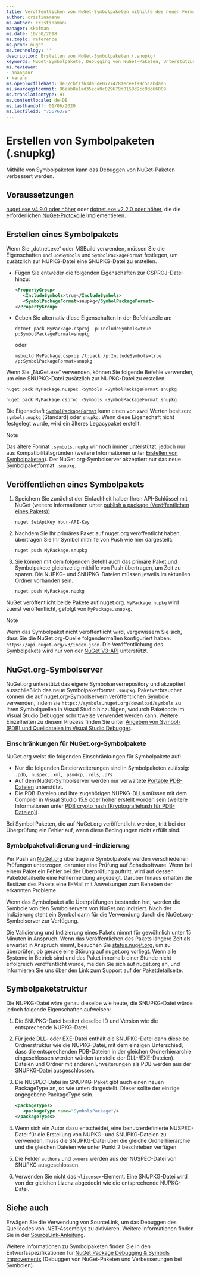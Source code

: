 ```yaml
---
title: Veröffentlichen von NuGet-Symbolpaketen mithilfe des neuen Formats für Symbolpakete „.snupkg“ | Microsoft-Dokumentation
author: cristinamanu
ms.author: cristinamanu
manager: skofman
ms.date: 10/30/2018
ms.topic: reference
ms.prod: nuget
ms.technology: ''
description: Erstellen von NuGet-Symbolpaketen (.snupkg)
keywords: NuGet-Symbolpakete, Debugging von NuGet-Paketen, Unterstützung von NuGet-Debugging, Paketsymbole, Symbolpaketkonventionen
ms.reviewer:
- anangaur
- karann
ms.openlocfilehash: de37cbf1f63da3de07774281eceef99c51abdaa5
ms.sourcegitcommit: 96aab8a1ad35eca0c029679d0158d9cc93d66009
ms.translationtype: HT
ms.contentlocale: de-DE
ms.lasthandoff: 01/06/2020
ms.locfileid: "75676379"
---
```

# <a name="creating-symbol-packages-snupkg"></a>Erstellen von Symbolpaketen (.snupkg)

Mithilfe von Symbolpaketen kann das Debuggen von NuGet-Paketen verbessert werden.

## <a name="prerequisites"></a>Voraussetzungen

[nuget.exe v4.9.0 oder höher](https://www.nuget.org/downloads) oder [dotnet.exe v2.2.0 oder höher](https://www.microsoft.com/net/download/dotnet-core/2.2), die die erforderlichen [NuGet-Protokolle](../api/nuget-protocols.md) implementieren.

## <a name="creating-a-symbol-package"></a>Erstellen eines Symbolpakets

Wenn Sie „dotnet.exe“ oder MSBuild verwenden, müssen Sie die Eigenschaften `IncludeSymbols` und `SymbolPackageFormat` festlegen, um zusätzlich zur NUPKG-Datei eine SNUPKG-Datei zu erstellen.

* Fügen Sie entweder die folgenden Eigenschaften zur CSPROJ-Datei hinzu:

   ```xml
   <PropertyGroup>
      <IncludeSymbols>true</IncludeSymbols>
      <SymbolPackageFormat>snupkg</SymbolPackageFormat>
   </PropertyGroup>
   ```

* Geben Sie alternativ diese Eigenschaften in der Befehlszeile an:

     ```dotnetcli
     dotnet pack MyPackage.csproj -p:IncludeSymbols=true -p:SymbolPackageFormat=snupkg
     ```

  oder

  ```cli
  msbuild MyPackage.csproj /t:pack /p:IncludeSymbols=true /p:SymbolPackageFormat=snupkg
  ```

Wenn Sie „NuGet.exe“ verwenden, können Sie folgende Befehle verwenden, um eine SNUPKG-Datei zusätzlich zur NUPKG-Datei zu erstellen:

```cli
nuget pack MyPackage.nuspec -Symbols -SymbolPackageFormat snupkg

nuget pack MyPackage.csproj -Symbols -SymbolPackageFormat snupkg
```

Die Eigenschaft [`SymbolPackageFormat`](/dotnet/core/tools/csproj#symbolpackageformat) kann einen von zwei Werten besitzen: `symbols.nupkg` (Standard) oder `snupkg`. Wenn diese Eigenschaft nicht festgelegt wurde, wird ein älteres Legacypaket erstellt.

> [!Note]
> Das ältere Format `.symbols.nupkg` wir noch immer unterstützt, jedoch nur aus Kompatibilitätsgründen (weitere Informationen unter [Erstellen von Symbolpaketen](Symbol-Packages.md)). Der NuGet.org-Symbolserver akzeptiert nur das neue Symbolpaketformat `.snupkg`.

## <a name="publishing-a-symbol-package"></a>Veröffentlichen eines Symbolpakets

1. Speichern Sie zunächst der Einfachheit halber Ihren API-Schlüssel mit NuGet (weitere Informationen unter [publish a package (Veröffentlichen eines Pakets)](../nuget-org/publish-a-package.md)).

    ```cli
    nuget SetApiKey Your-API-Key
    ```

1. Nachdem Sie Ihr primäres Paket auf nuget.org veröffentlicht haben, übertragen Sie Ihr Symbol mithilfe von Push wie hier dargestellt:

    ```cli
    nuget push MyPackage.snupkg
    ```

1. Sie können mit dem folgenden Befehl auch das primäre Paket und Symbolpakete gleichzeitig mithilfe von Push übertragen, um Zeit zu sparen. Die NUPKG- und SNUPKG-Dateien müssen jeweils im aktuellen Ordner vorhanden sein.

    ```cli
    nuget push MyPackage.nupkg
    ```

NuGet veröffentlicht beide Pakete auf nuget.org. `MyPackage.nupkg` wird zuerst veröffentlicht, gefolgt von `MyPackage.snupkg`.

> [!Note]
> Wenn das Symbolpaket nicht veröffentlicht wird, vergewissern Sie sich, dass Sie die NuGet.org-Quelle folgendermaßen konfiguriert haben: `https://api.nuget.org/v3/index.json`. Die Veröffentlichung des Symbolpakets wird nur von der [NuGet V3-API](../api/overview.md#versioning) unterstützt.

## <a name="nugetorg-symbol-server"></a>NuGet.org-Symbolserver

NuGet.org unterstützt das eigene Symbolserverrepository und akzeptiert ausschließlich das neue Symbolpaketformat `.snupkg`. Paketverbraucher können die auf nuget.org-Symbolservern veröffentlichen Symbole verwenden, indem sie `https://symbols.nuget.org/download/symbols` zu ihren Symbolquellen in Visual Studio hinzufügen, wodurch Paketcode im Visual Studio Debugger schrittweise verwendet werden kann. Weitere Einzelheiten zu diesem Prozess finden Sie unter [Angeben von Symbol- (PDB) und Quelldateien im Visual Studio Debugger](/visualstudio/debugger/specify-symbol-dot-pdb-and-source-files-in-the-visual-studio-debugger).

### <a name="nugetorg-symbol-package-constraints"></a>Einschränkungen für NuGet.org-Symbolpakete

NuGet.org weist die folgenden Einschränkungen für Symbolpakete auf:

- Nur die folgenden Dateierweiterungen sind in Symbolpaketen zulässig: `.pdb`, `.nuspec`, `.xml`, `.psmdcp`, `.rels`, `.p7s`
- Auf dem NuGet-Symbolserver werden nur verwaltete [Portable PDB-Dateien](https://github.com/dotnet/corefx/blob/master/src/System.Reflection.Metadata/specs/PortablePdb-Metadata.md) unterstützt.
- Die PDB-Dateien und ihre zugehörigen NUPKG-DLLs müssen mit dem Compiler in Visual Studio 15.9 oder höher erstellt worden sein (weitere Informationen unter [PDB crypto hash (Kryptografiehash für PDB-Dateien)](https://github.com/dotnet/roslyn/issues/24429)).

Bei Symbol Paketen, die auf NuGet.org veröffentlicht werden, tritt bei der Überprüfung ein Fehler auf, wenn diese Bedingungen nicht erfüllt sind. 

### <a name="symbol-package-validation-and-indexing"></a>Symbolpaketvalidierung und -indizierung

Per Push an [NuGet.org](https://www.nuget.org/) übertragene Symbolpakete werden verschiedenen Prüfungen unterzogen, darunter eine Prüfung auf Schadsoftware. Wenn bei einem Paket ein Fehler bei der Überprüfung auftritt, wird auf dessen Paketdetailseite eine Fehlermeldung angezeigt. Darüber hinaus erhalten die Besitzer des Pakets eine E-Mail mit Anweisungen zum Beheben der erkannten Probleme.

Wenn das Symbolpaket alle Überprüfungen bestanden hat, werden die Symbole von den Symbolservern von NuGet.org indiziert. Nach der Indizierung steht ein Symbol dann für die Verwendung durch die NuGet.org-Symbolserver zur Verfügung.

Die Validierung und Indizierung eines Pakets nimmt für gewöhnlich unter 15 Minuten in Anspruch. Wenn das Veröffentlichen des Pakets längere Zeit als erwartet in Anspruch nimmt, besuchen Sie [status.nuget.org](https://status.nuget.org/), um zu überprüfen, ob gerade eine Störung auf nuget.org vorliegt. Wenn alle Systeme in Betrieb sind und das Paket innerhalb einer Stunde nicht erfolgreich veröffentlicht wurde, melden Sie sich auf nuget.org an, und informieren Sie uns über den Link zum Support auf der Paketdetailseite.

## <a name="symbol-package-structure"></a>Symbolpaketstruktur

Die NUPKG-Datei wäre genau dieselbe wie heute, die SNUPKG-Datei würde jedoch folgende Eigenschaften aufweisen:

1) Die SNUPKG-Datei besitzt dieselbe ID und Version wie die entsprechende NUPKG-Datei.
2) Für jede DLL- oder EXE-Datei enthält die SNUPKG-Datei dann dieselbe Ordnerstruktur wie die NUPKG-Datei, mit dem einzigen Unterschied, dass die entsprechenden PDB-Dateien in der gleichen Ordnerhierarchie eingeschlossen werden würden (anstelle der DLL-/EXE-Dateien). Dateien und Ordner mit anderen Erweiterungen als PDB werden aus der SNUPKG-Datei ausgeschlossen.
3) Die NUSPEC-Datei im SNUPKG-Paket gibt auch einen neuen PackageType an, so wie unten dargestellt. Dieser sollte der einzige angegebene PackageType sein.

   ```xml
   <packageTypes>
      <packageType name="SymbolsPackage"/>
   </packageTypes>
   ```

4) Wenn sich ein Autor dazu entscheidet, eine benutzerdefinierte NUSPEC-Datei für die Erstellung von NUPKG- und SNUPKG-Dateien zu verwenden, muss die SNUPKG-Datei über die gleiche Ordnerhierarchie und die gleichen Dateien wie unter Punkt 2 beschrieben verfügen.
5) Die Felder ```authors``` und ```owners``` werden aus der NUSPEC-Datei von SNUPKG ausgeschlossen.
6) Verwenden Sie nicht das ```<license>```-Element. Eine SNUPKG-Datei wird von der gleichen Lizenz abgedeckt wie die entsprechende NUPKG-Datei.

## <a name="see-also"></a>Siehe auch

Erwägen Sie die Verwendung von SourceLink, um das Debuggen des Quellcodes von .NET-Assemblys zu aktivieren. Weitere Informationen finden Sie in der [SourceLink-Anleitung](/dotnet/standard/library-guidance/sourcelink).

Weitere Informationen zu Symbolpaketen finden Sie in den Entwurfsspezifikationen für [NuGet Package Debugging & Symbols Improvements](https://github.com/NuGet/Home/wiki/NuGet-Package-Debugging-&-Symbols-Improvements) (Debuggen von NuGet-Paketen und Verbesserungen bei Symbolen).
